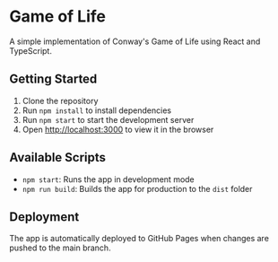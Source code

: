 # Game of Life

A simple implementation of Conway's Game of Life using React and TypeScript.

## Getting Started

1. Clone the repository
2. Run `npm install` to install dependencies
3. Run `npm start` to start the development server
4. Open [http://localhost:3000](http://localhost:3000) to view it in the browser

## Available Scripts

- `npm start`: Runs the app in development mode
- `npm run build`: Builds the app for production to the `dist` folder

## Deployment

The app is automatically deployed to GitHub Pages when changes are pushed to the main branch.
